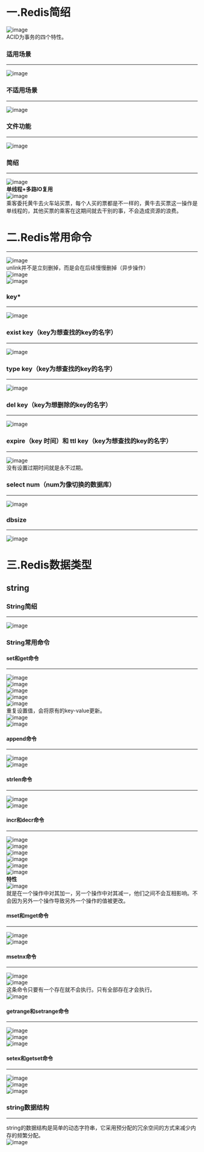 # 一.Redis简绍
![image](https://user-images.githubusercontent.com/96570699/190893779-148e61ed-0620-4f1f-b558-f4869210da98.png)  
ACID为事务的四个特性。


### 适用场景 
***
![image](https://user-images.githubusercontent.com/96570699/190893815-f881e27e-324d-47fd-9663-81ac1812c014.png)  


### 不适用场景   
***
![image](https://user-images.githubusercontent.com/96570699/190893842-ad732a0e-a74f-4cfc-a917-e7defa6f44f4.png)  


### 文件功能
***
![image](https://user-images.githubusercontent.com/96570699/190893513-9c935789-467c-454d-8032-c49a5c293279.png)  

 
### 简绍
***
![image](https://user-images.githubusercontent.com/96570699/190893987-ad8e8341-a52e-4c71-af94-af7bd4d18da9.png)  
**单线程+多路IO复用**  
![image](https://user-images.githubusercontent.com/96570699/190894436-8229209e-ec63-423c-a903-a8138ea6927d.png)  
乘客委托黄牛去火车站买票，每个人买的票都是不一样的，黄牛去买票这一操作是单线程的，其他买票的乘客在这期间就去干别的事，不会造成资源的浪费。  




# 二.Redis常用命令
***
![image](https://user-images.githubusercontent.com/96570699/190895249-bedc865e-5d0a-4acb-9066-6fd074a10a54.png)  
unlink并不是立刻删掉，而是会在后续慢慢删掉（异步操作）  
![image](https://user-images.githubusercontent.com/96570699/190895427-dec1bef0-d91c-4ede-966b-194d08727c56.png)  
![image](https://user-images.githubusercontent.com/96570699/190895560-4fb8945f-757c-48eb-8cca-9557646d8fa0.png)  



### key*
***
![image](https://user-images.githubusercontent.com/96570699/190895023-cf096d6d-4e40-4736-acc3-319cdb8afb3e.png)  


### exist key（key为想查找的key的名字）
***
![image](https://user-images.githubusercontent.com/96570699/190895084-4a1fd459-1587-416e-89a4-90f4952821e0.png)  


### type key（key为想查找的key的名字）
***
![image](https://user-images.githubusercontent.com/96570699/190895175-788ced61-48b1-4c8f-9bf6-8289f988535c.png)  


### del key（key为想删除的key的名字）
***
![image](https://user-images.githubusercontent.com/96570699/190895207-fd4477f3-4c85-4974-ae98-187fb1a0b585.png)


### expire（key 时间）和 ttl key（key为想查找的key的名字）
***
![image](https://user-images.githubusercontent.com/96570699/190895307-5472a803-ac15-4e73-a319-1a4dfb8f630a.png)  
没有设置过期时间就是永不过期。  


### select num（num为像切换的数据库）
***
![image](https://user-images.githubusercontent.com/96570699/190895643-40175f43-47bd-4299-a318-41a0bc150194.png)  


### dbsize
***
![image](https://user-images.githubusercontent.com/96570699/190895655-8a5b0b11-d458-477c-bef3-a818abddfbd9.png)  






# 三.Redis数据类型
## string
### String简绍
***
![image](https://user-images.githubusercontent.com/96570699/190895802-1874e334-c856-4b34-a088-800ea93a0b78.png)  


### String常用命令
#### set和get命令
***
![image](https://user-images.githubusercontent.com/96570699/190897482-b12c500c-0567-44f5-9438-abcdf848ee91.png)  
![image](https://user-images.githubusercontent.com/96570699/190897943-16a4fe31-6b1b-4bc9-a5d0-283dcb993d36.png)  
![image](https://user-images.githubusercontent.com/96570699/190897449-8452e83d-7586-49bb-a26d-b3ffe559975d.png)  
![image](https://user-images.githubusercontent.com/96570699/190897509-40f0eb82-321d-4865-9d72-391e8289004e.png)  
![image](https://user-images.githubusercontent.com/96570699/190897546-d1fd2104-d912-4a52-be2c-c2e0975feb18.png)  
重复设置值，会将原有的key-value更新。  
![image](https://user-images.githubusercontent.com/96570699/190898039-5255deca-1424-43ba-8996-9b2f43ae9ad5.png)  
![image](https://user-images.githubusercontent.com/96570699/190898024-23777100-8a5b-4c22-ba26-d9e757888853.png)    


#### append命令
***
![image](https://user-images.githubusercontent.com/96570699/190897931-be1f4807-86a2-4e12-bfea-9f0e99e002c8.png)  
![image](https://user-images.githubusercontent.com/96570699/190897885-4e3e92b7-6c6b-4c17-a6f6-08130a5f86f3.png)  


#### strlen命令
***
![image](https://user-images.githubusercontent.com/96570699/190897982-951b3278-35a9-49da-aed9-e42eb7a92563.png)  
![image](https://user-images.githubusercontent.com/96570699/190897955-26b42240-a76d-4185-8450-04084c3559e2.png)  


#### incr和decr命令
***
![image](https://user-images.githubusercontent.com/96570699/190898180-d434508b-1365-4e8a-8555-84bbae86136d.png)  
![image](https://user-images.githubusercontent.com/96570699/190898867-706f1573-91be-46fb-b5a8-d97f8df7aef0.png)  
![image](https://user-images.githubusercontent.com/96570699/190898232-cbbc0369-fc5e-4957-bce5-cfbf92ba10a2.png)  
![image](https://user-images.githubusercontent.com/96570699/190898168-8e8f7fcb-2044-451b-b12b-49d4c1b31732.png)  
![image](https://user-images.githubusercontent.com/96570699/190898198-549ca340-e41d-492e-b265-33dbee120e60.png)  
![image](https://user-images.githubusercontent.com/96570699/190898808-4c8a0e0a-5318-43fa-a2a4-f87a9a7a7de7.png)  
**特性**  
![image](https://user-images.githubusercontent.com/96570699/190901142-512e3f30-f9a4-4f15-a98a-a364e46131bf.png)  
就是在一个操作中对其加一，另一个操作中对其减一，他们之间不会互相影响。不会因为另外一个操作导致另外一个操作的值被更改。  


#### mset和mget命令
***
![image](https://user-images.githubusercontent.com/96570699/190910528-b7cec5ca-edb3-47d3-9887-30beffe4f9c8.png)  
![image](https://user-images.githubusercontent.com/96570699/190907128-0bb75e79-6cd5-4067-bfc3-8f42050c3c00.png)  


#### msetnx命令
***
![image](https://user-images.githubusercontent.com/96570699/190910567-e586f2d5-2970-4513-b203-513f2eab65c8.png)  
![image](https://user-images.githubusercontent.com/96570699/190910138-ab5b206b-00f0-4596-8b68-fa355a062d48.png)  
这条命令只要有一个存在就不会执行。只有全部存在才会执行。    
![image](https://user-images.githubusercontent.com/96570699/190910512-11fa6c48-9186-4e56-83c9-dc6c74e81345.png)  


#### getrange和setrange命令
***
![image](https://user-images.githubusercontent.com/96570699/190910787-367ca706-1dbf-491d-b6ab-6100cb4bfcd0.png)  
![image](https://user-images.githubusercontent.com/96570699/190910666-49458047-d94e-4891-9552-5ede75a9bf35.png)  
![image](https://user-images.githubusercontent.com/96570699/190910757-94185a52-1931-49bd-a1da-7c460f6c1de8.png)  

  
#### setex和getset命令
***
![image](https://user-images.githubusercontent.com/96570699/190910969-01a86349-9623-47d6-b858-20cf150b8905.png)  
![image](https://user-images.githubusercontent.com/96570699/190910844-afee912f-0051-4ada-824d-ad4213becb6a.png)  
![image](https://user-images.githubusercontent.com/96570699/190910935-df62dbf5-44a8-4b06-a20a-4414be88f1a0.png)  


### string数据结构
***
string的数据结构是简单的动态字符串，它采用预分配的冗余空间的方式来减少内存的频繁分配。  
![image](https://user-images.githubusercontent.com/96570699/190911072-b425aaea-d11b-44d9-b77f-9108eb07a21f.png)  

